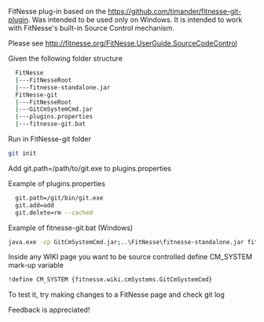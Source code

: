 FitNesse plug-in based on the https://github.com/timander/fitnesse-git-plugin.
Was intended to be used only on Windows. 
It is intended to work with FitNesse's built-in Source Control mechanism.

Please see http://fitnesse.org/FitNesse.UserGuide.SourceCodeControl

Given the following folder structure
 
```sh
  FitNesse
  |---FitNesseRoot  
  |---fitnesse-standalone.jar  
  FitNesse-git  
  |---FitNesseRoot  
  |---GitCmSystemCmd.jar  
  |---plugins.properties  
  |---fitnesse-git.bat
```
  
Run in FitNesse-git folder
  
```sh
git init
```

Add git.path=/path/to/git.exe to plugins.properties

Example of plugins.properties
```sh
  git.path=/git/bin/git.exe
  git.add=add
  git.delete=rm --cached
```

Example of fitnesse-git.bat (Windows)
```sh
java.exe -cp GitCmSystemCmd.jar;..\FitNesse\fitnesse-standalone.jar fitnesseMain.FitNesseMain -p 8888 -e 0 -o
```

Inside any WIKI page you want to be source controlled define CM_SYSTEM mark-up variable

```sh
!define CM_SYSTEM {fitnesse.wiki.cmSystems.GitCmSystemCmd} 
```

To test it, try making changes to a FitNesse page and check git log

Feedback is appreciated!
